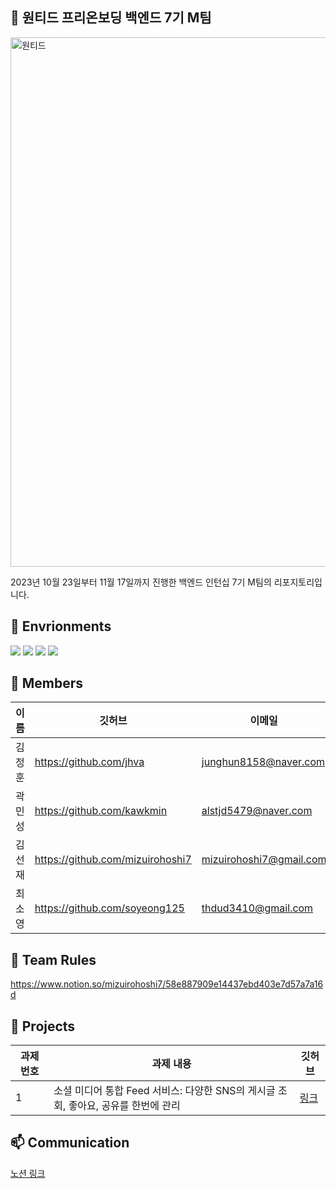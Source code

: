 ## :rocket: 원티드 프리온보딩 백엔드 7기 M팀
<img width="847" alt="원티드" src="https://github.com/wanted-preonboarding-team-m/.github/assets/142835195/d91d6adb-f9c3-4089-b481-0e08b14e15f1">

2023년 10월 23일부터 11월 17일까지 진행한 백엔드 인턴십 7기 M팀의 리포지토리입니다.

## :file_folder: Envrionments
<img src="https://img.shields.io/badge/spring-6DB33F?style=for-the-badge&logo=spring&logoColor=white"/> <img src="https://img.shields.io/badge/mysql-4479A1?style=for-the-badge&logo=mysql&logoColor=white"/> <img src="https://img.shields.io/badge/docker-2496ED?style=for-the-badge&logo=docker&logoColor=white"/> <img src="https://img.shields.io/badge/amazonec2-FF9900?style=for-the-badge&logo=amazonec2&logoColor=white"/>

## :runner: Members
|이름|깃허브|이메일|
|---|---|---|
|김정훈|https://github.com/jhva|junghun8158@naver.com|
|곽민성|https://github.com/kawkmin|alstjd5479@naver.com|
|김선재|https://github.com/mizuirohoshi7|mizuirohoshi7@gmail.com|
|최소영|https://github.com/soyeong125|thdud3410@gmail.com|

## :wrench: Team Rules
https://www.notion.so/mizuirohoshi7/58e887909e14437ebd403e7d57a7a16d

## :bookmark_tabs: Projects
|과제 번호|과제 내용|깃허브|
|---|---|---|
|1|소셜 미디어 통합 Feed 서비스: 다양한 SNS의 게시글 조회, 좋아요, 공유를 한번에 관리|[링크](https://github.com/wanted-preonboarding-team-m/01_SocialIntegrateFreed)|

## :mailbox: Communication
[노션 링크](https://mizuirohoshi7.notion.site/Team-M-160f3ab6362641eda43b56d68f103b5b?pvs=4)

